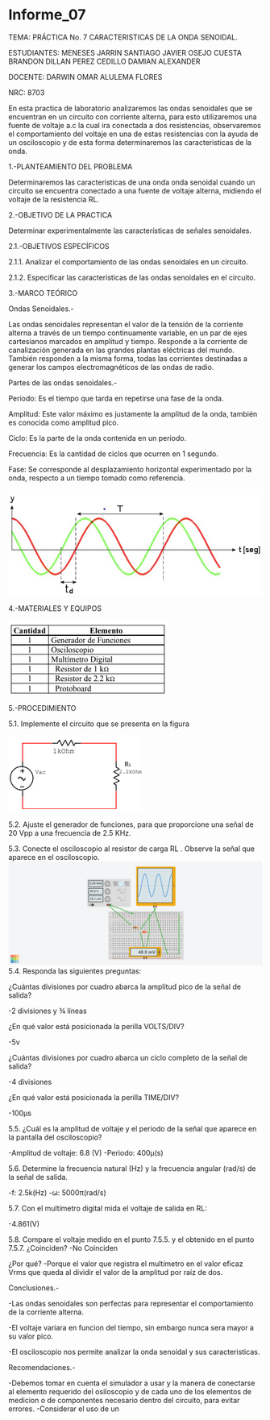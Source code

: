 # Informe_07

TEMA: PRÁCTICA No. 7 CARACTERISTICAS DE LA ONDA SENOIDAL.

ESTUDIANTES:  MENESES JARRIN SANTIAGO JAVIER OSEJO CUESTA BRANDON DILLAN PEREZ CEDILLO DAMIAN ALEXANDER 
    
DOCENTE: DARWIN OMAR ALULEMA FLORES 
 
NRC:  8703

En esta practica de laboratorio analizaremos las ondas senoidales que se encuentran en un circuito con corriente alterna, para esto utilizaremos una fuente de voltaje a.c la cual ira conectada a dos resistencias, observaremos el comportamiento del voltaje en una de estas resistencias con la ayuda de un osciloscopio y de esta forma determinaremos las caracteristicas de la onda.

1.-PLANTEAMIENTO DEL PROBLEMA

Determinaremos las caracteristicas de una onda onda senoidal cuando un circuito se encuentra conectado a una fuente de voltaje alterna, midiendo el voltaje de la resistencia RL.

2.-OBJETIVO DE LA PRACTICA

Determinar experimentalmente las características de señales senoidales.

2.1.-OBJETIVOS ESPECÍFICOS

2.1.1. Analizar el comportamiento de las ondas senoidales en un circuito.

2.1.2. Especificar las caracteristicas de las ondas senoidales en el circuito.

3.-MARCO TEÓRICO

Ondas Senoidales.-

Las ondas senoidales representan el valor de la tensión de la corriente alterna a través de un tiempo continuamente variable, en un par de ejes cartesianos marcados en amplitud y tiempo. Responde a la corriente de canalización generada en las grandes plantas eléctricas del mundo. También responden a la misma forma, todas las corrientes destinadas a generar los campos electromagnéticos de las ondas de radio. 

Partes de las ondas senoidales.-

Periodo: Es el tiempo que tarda en repetirse una fase de la onda.

Amplitud: Este valor máximo es justamente la amplitud de la onda, también es conocida como amplitud pico.

Ciclo: Es la parte de la onda contenida en un periodo.

Frecuencia: Es la cantidad de ciclos que ocurren en 1 segundo.

Fase: Se corresponde al desplazamiento horizontal experimentado por la onda, respecto a un tiempo tomado como referencia.

![Partes de la onda senoidal](https://github.com/Damian-A-Perez/Informe_07/blob/master/Img/Partes_de_la_onda_senoidal.jpg)

4.-MATERIALES Y EQUIPOS

![Materiales](https://github.com/Damian-A-Perez/Informe_07/blob/master/Img/Materiales.png)

5.-PROCEDIMIENTO

5.1. Implemente el circuito que se presenta en la figura

![Circuito](https://github.com/Damian-A-Perez/Informe_07/blob/master/Img/Circuito.png)

5.2. Ajuste el generador de funciones, para que proporcione una señal de 20 Vpp a
una frecuencia de 2.5 KHz. 

5.3. Conecte el osciloscopio al resistor de carga RL
. Observe la señal que aparece en el osciloscopio. 
![Holo](https://github.com/Damian-A-Perez/Informe_07/blob/master/Img/Frantic%20Jarv-Gaaris.png)
5.4. Responda las siguientes preguntas:
 
¿Cuántas divisiones por cuadro abarca la amplitud pico de la señal de salida?

-2 divisiones y ¾ líneas 

¿En qué valor está posicionada la perilla VOLTS/DIV?  

-5v

¿Cuántas divisiones por cuadro abarca un ciclo completo de la señal de salida?

-4 divisiones

¿En qué valor está posicionada la perilla TIME/DIV? 

 -100µs
  
5.5. ¿Cuál es la amplitud de voltaje y el periodo de la señal que aparece en la pantalla
del osciloscopio? 

-Amplitud de voltaje: 6.8 (V) 
-Periodo: 400µ(s)
  
 5.6. Determine la frecuencia natural (Hz) y la frecuencia angular (rad/s) de la señal de
salida. 

-f: 2.5k(Hz)
-ω: 5000π(rad/s) 

5.7. Con el multímetro digital mida el voltaje de salida en RL: 

-4.861(V)

5.8. Compare el voltaje medido en el punto 7.5.5. y el obtenido en el punto 7.5.7.
¿Coinciden? 
-No Coinciden 

¿Por qué?
-Porque el valor que registra el multímetro en el valor eficaz Vrms que queda al dividir el valor de la amplitud por raíz de dos.

Conclusiones.-

-Las ondas senoidales son perfectas para representar el comportamiento de la corriente alterna.

-El voltaje variara en funcion del tiempo, sin embargo nunca sera mayor a su valor pico.

-El osciloscopio nos permite analizar la onda senoidal y sus caracteristicas.

Recomendaciones.-

-Debemos tomar en cuenta el simulador a usar y la manera de conectarse al elemento requerido del osiloscopio y de cada uno de los elementos de medicion o de componentes necesario dentro del circuito, para evitar errores.
-Considerar el uso de un 
